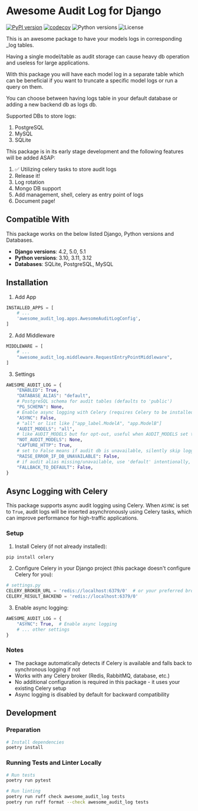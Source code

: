 # Awesome Audit Log for Django

[![PyPI version](https://img.shields.io/pypi/v/awesome-audit-log-django)](https://pypi.org/project/awesome-audit-log-django/)
[![codecov](https://codecov.io/github/AmooAti/awesome-audit-log-django/graph/badge.svg?token=D5SCFRSM7H)](https://codecov.io/github/AmooAti/awesome-audit-log-django)
![Python versions](https://img.shields.io/pypi/pyversions/awesome-audit-log-django)
![License](https://img.shields.io/pypi/l/awesome-audit-log-django)

This is an awesome package to have your models logs in corresponding \_log tables.

Having a single model/table as audit storage can cause heavy db operation and useless for large applications.

With this package you will have each model log in a separate table which can be beneficial if you want to truncate a specific model logs or run a query on them.

You can choose between having logs table in your default database or adding a new backend db as logs db.

Supported DBs to store logs:

1. PostgreSQL
2. MySQL
3. SQLite

This package is in its early stage development and the following features will be added ASAP:

1. ✅ Utilizing celery tasks to store audit logs
2. Release it!
3. Log rotation
4. Mongo DB support
5. Add management, shell, celery as entry point of logs
6. Document page!

## Compatible With

This package works on the below listed Django, Python versions and Databases.

- **Django versions**: 4.2, 5.0, 5.1
- **Python versions**: 3.10, 3.11, 3.12
- **Databases**: SQLite, PostgreSQL, MySQL

## Installation

1. Add App

```python
INSTALLED_APPS = [
    # ...
    'awesome_audit_log.apps.AwesomeAuditLogConfig',
]
```

2. Add Middleware

```python
MIDDLEWARE = [
    # ...
    "awesome_audit_log.middleware.RequestEntryPointMiddleware",
]
```

3. Settings

```python
AWESOME_AUDIT_LOG = {
    "ENABLED": True,
    "DATABASE_ALIAS": "default",
    # PostgreSQL schema for audit tables (defaults to 'public')
    "PG_SCHEMA": None,
    # Enable async logging with Celery (requires Celery to be installed and configured)
    "ASYNC": False,
    # "all" or list like ["app_label.ModelA", "app.ModelB"]
    "AUDIT_MODELS": "all",
    # like AUDIT_MODELS but for opt-out, useful when AUDIT_MODELS set to all
    "NOT_AUDIT_MODELS": None,
    "CAPTURE_HTTP": True,
    # set to False means if audit db is unavailable, silently skip logging (with a warning) instead of raising
    "RAISE_ERROR_IF_DB_UNAVAILABLE": False,
    # if audit alias missing/unavailable, use 'default' intentionally, this requires RAISE_ERROR_IF_DB_UNAVAILABLE is set to False
    "FALLBACK_TO_DEFAULT": False,
}
```

## Async Logging with Celery

This package supports async audit logging using Celery. When `ASYNC` is set to `True`, audit logs will be inserted asynchronously using Celery tasks, which can improve performance for high-traffic applications.

### Setup

1. Install Celery (if not already installed):

```bash
pip install celery
```

2. Configure Celery in your Django project (this package doesn't configure Celery for you):

```python
# settings.py
CELERY_BROKER_URL = 'redis://localhost:6379/0'  # or your preferred broker
CELERY_RESULT_BACKEND = 'redis://localhost:6379/0'
```

3. Enable async logging:

```python
AWESOME_AUDIT_LOG = {
    "ASYNC": True,  # Enable async logging
    # ... other settings
}
```

### Notes

- The package automatically detects if Celery is available and falls back to synchronous logging if not
- Works with any Celery broker (Redis, RabbitMQ, database, etc.)
- No additional configuration is required in this package - it uses your existing Celery setup
- Async logging is disabled by default for backward compatibility

## Development

### Preparation

```bash
# Install dependencies
poetry install
```

### Running Tests and Linter Locally

```bash
# Run tests
poetry run pytest

# Run linting
poetry run ruff check awesome_audit_log tests
poetry run ruff format --check awesome_audit_log tests
```
